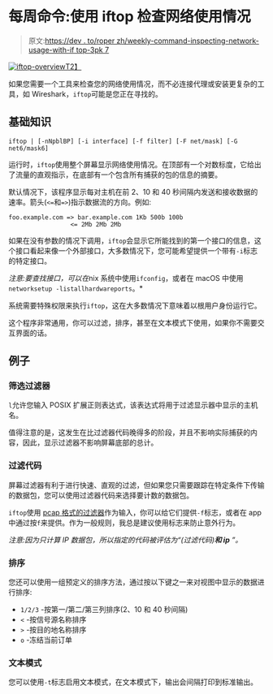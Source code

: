 # 每周命令:使用 iftop 检查网络使用情况

> 原文:[https://dev . to/roper zh/weekly-command-inspecting-network-usage-with-if top-3pk 7](https://dev.to/roperzh/weekly-command-inspecting-network-usage-with-iftop-3pk7)

[![iftop-overview](../Images/59f3b3e4705904a1603286a292ecc14a.png)T2】](https://res.cloudinary.com/practicaldev/image/fetch/s--fx2g-Ycf--/c_limit%2Cf_auto%2Cfl_progressive%2Cq_auto%2Cw_880/https://user-images.githubusercontent.com/4419992/40357344-412b927c-5d92-11e8-9ca6-8588bcdf009b.jpg)

如果您需要一个工具来检查您的网络使用情况，而不必连接代理或安装更复杂的工具，如 Wireshark，`iftop`可能是您正在寻找的。

## 基础知识

```
iftop | [-nNpblBP] [-i interface] [-f filter] [-F net/mask] [-G net6/mask6] 
```

运行时，`iftop`使用整个屏幕显示网络使用情况。在顶部有一个对数标度，它给出了流量的直观指示，在底部有一个包含所有捕获的包的信息的摘要。

默认情况下，该程序显示每对主机在前 2、10 和 40 秒间隔内发送和接收数据的速率。箭头(`<=`和`=>`)指示数据流的方向。例如:

```
foo.example.com => bar.example.com 1Kb 500b 100b
                 <= 2Mb 2Mb 2Mb 
```

如果在没有参数的情况下调用，`iftop`会显示它所能找到的第一个接口的信息，这个接口看起来像一个外部接口，大多数情况下，您可能希望提供一个带有`-i`标志的特定接口。

*注意:要查找接口，可以在*nix 系统中使用`ifconfig`，或者在 macOS 中使用`networksetup -listallhardwareports`。*

系统需要特殊权限来执行`iftop`，这在大多数情况下意味着以根用户身份运行它。

这个程序非常通用，你可以过滤，排序，甚至在文本模式下使用，如果你不需要交互界面的话。

## 例子

### 筛选过滤器

`l`允许您输入 POSIX 扩展正则表达式，该表达式将用于过滤显示器中显示的主机名。

值得注意的是，这发生在比过滤器代码晚得多的阶段，并且不影响实际捕获的内容，因此，显示过滤器不影响屏幕底部的总计。

### 过滤代码

屏幕过滤器有利于进行快速、直观的过滤，但如果您只需要跟踪在特定条件下传输的数据包，您可以使用过滤器代码来选择要计数的数据包。

`iftop`使用 [pcap 格式的过滤器](http://www.manpagez.com/man/7/pcap-filter/)作为输入，你可以给它们提供`-f`标志，或者在 app 中通过按`f`来提供。作为一般规则，我总是建议使用标志来防止意外行为。

*注意:因为只计算 IP 数据包，所以指定的代码被评估为“(过滤代码)**和 ip** ”。*

### 排序

您还可以使用一组预定义的排序方法，通过按以下键之一来对视图中显示的数据进行排序:

*   `1/2/3` -按第一/第二/第三列排序(2、10 和 40 秒间隔)
*   `<` -按信号源名称排序
*   `>` -按目的地名称排序
*   `o` -冻结当前订单

### 文本模式

您可以使用`-t`标志启用文本模式，在文本模式下，输出会间隔打印到标准输出。